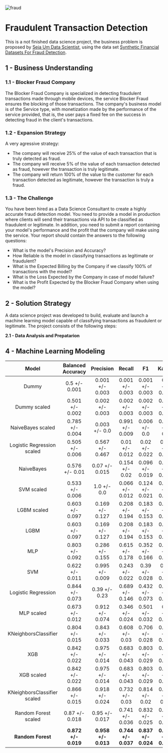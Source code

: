 ![fraud](https://user-images.githubusercontent.com/44379044/131612132-7b78ceaa-09f9-4eef-b86a-b3979fae2909.png)

# **Fraudulent Transaction Detection**

This is a not finished data science project, the business problem is proposed by [Seja Um Data Scientist](https://sejaumdatascientist.com/crie-uma-solucao-para-fraudes-em-transacoes-financeiras-usando-machine-learning/), using the data set [Synthetic Financial Datasets For Fraud Detection](https://www.kaggle.com/ealaxi/paysim1).

## **1 - Business Understanding**
### 1.1 - Blocker Fraud Company
The Blocker Fraud Company is specialized in detecting fraudulent transactions made through mobile devices, the service Blocker Fraud ensures the blocking of those transactions. The company's business model is of the Service type, with monetization made by the performance of the service provided, that is, the user pays a fixed fee on the success in detecting fraud in the client's transactions.

### 1.2 - Expansion Strategy
A very agressive strategy:
*   The company will receive 25% of the value of each transaction that is truly detected as fraud.
*   The company will receive 5% of the value of each transaction detected as fraud, however the transaction is truly legitimate.
*   The company will return 100% of the value to the customer for each transaction detected as legitimate, however the transaction is truly a fraud.

### 1.3 - The Challenge
You have been hired as a Data Science Consultant to create a highly accurate fraud detection model. You need to provide a model in production where clients will send their transactions via API to be classified as fraudulent or legitimate. In addition, you need to submit a report containing your model's performance and the profit that the company will make using the service. Your report should contain the answers to the following questions:
*   What is the model's Precision and Accuracy?
*   How Reliable is the model in classifying transactions as legitimate or fraudulent?
*   What is the Expected Billing by the Company if we classify 100% of transactions with the model?
*   What is the Loss Expected by the Company in case of model failure?
*   What is the Profit Expected by the Blocker Fraud Company when using the model?

## **2 - Solution Strategy**
A data science project was developed to build, evaluate and launch a machine learning model capable of classifying transactions as fraudulent or legitimate. The project consists of the following steps:

**2.1 - Data Analysis and Prepatarion**

## **4 - Machine Learning Modeling**
|Model| Balanced Accuracy |  Precision  |    Recall   |      F1     |      Kappa     |
|:---------:|:-----------------:|:-----------:|:-----------:|:-----------:|:--------------:|
|Dummy|   0.5 +/- 0.001 |	0.001 +/- 0.003 |	0.001 +/- 0.003 |	0.001 +/- 0.003	| 0.0 +/- 0.003 |
|Dummy scaled|0.501 +/- 0.002	|0.002 +/- 0.003|	0.002 +/- 0.003|	0.002 +/- 0.003|	0.001 +/- 0.003|
|NaiveBayes scaled|	0.785 +/- 0.004	|0.003 +/- 0.0|	0.991 +/- 0.009	|0.006 +/- 0.0	|0.004 +/- 0.0|
|Logistic Regression scaled|	0.505 +/- 0.006|	0.567 +/- 0.467|	0.01 +/- 0.012|	0.02 +/- 0.022|	0.02 +/- 0.022|
|NaiveBayes|	0.576 +/- 0.01|	0.07 +/- 0.015|	0.154 +/- 0.02|	0.096 +/- 0.019|	0.094 +/- 0.019|
|SVM scaled|	0.533 +/- 0.006|	1.0 +/- 0.0|	0.066 +/- 0.012|	0.124 +/- 0.021|	0.124 +/- 0.021|
|LGBM scaled|	0.603 +/- 0.097|	0.169 +/- 0.127|	0.208 +/- 0.194|	0.183 +/- 0.153|	0.182 +/- 0.153|
|LGBM|	0.603 +/- 0.097|	0.169 +/- 0.127|	0.208 +/- 0.194|	0.183 +/- 0.153|	0.182 +/- 0.153|
|MLP|	0.803 +/- 0.092|	0.286 +/- 0.155|	0.615 +/- 0.178|	0.352 +/- 0.166|	0.351 +/- 0.166|
|SVM|	0.622 +/- 0.011|	0.995 +/- 0.009|	0.243 +/- 0.022|	0.39 +/- 0.028|	0.39 +/- 0.028|
|Logistic Regression|	0.844 +/- 0.073|	0.39 +/- 0.23| 0.689 +/- 0.146|	0.432 +/- 0.073|	0.431 +/- 0.073|
|MLP scaled|	0.673 +/- 0.012	|0.912 +/- 0.074|	0.346 +/- 0.024|	0.501 +/- 0.032|	0.5 +/- 0.032|
|KNeighborsClassifier|	0.804 +/- 0.015|	0.843 +/- 0.033|	0.608 +/- 0.03|	0.706 +/- 0.028	|0.705 +/- 0.028|
|XGB|	0.842 +/- 0.022	|0.975 +/- 0.014|	0.683 +/- 0.043|	0.803 +/- 0.029|	0.802 +/- 0.029|
|XGB scaled|	0.842 +/- 0.022|	0.975 +/- 0.014|	0.683 +/- 0.043|	0.803 +/- 0.029|	0.802 +/- 0.029|
|KNeighborsClassifier scaled|	0.866 +/- 0.015|	0.918 +/- 0.024|	0.732 +/- 0.03|	0.814 +/- 0.02|	0.813 +/- 0.02|
|Random Forest scaled|	0.87 +/- 0.018|	0.95 +/- 0.017|	0.741 +/- 0.036|	0.832 +/- 0.025|	0.832 +/- 0.025|
|**Random Forest**|**0.872 +/- 0.019**	|**0.958 +/- 0.013**|**0.744 +/- 0.037**	|**0.837 +/- 0.024**	|**0.837 +/- 0.024**|




